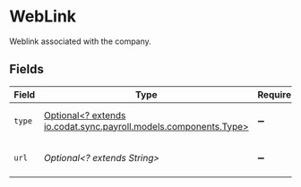 # WebLink

Weblink associated with the company.


## Fields

| Field                                                                                               | Type                                                                                                | Required                                                                                            | Description                                                                                         |
| --------------------------------------------------------------------------------------------------- | --------------------------------------------------------------------------------------------------- | --------------------------------------------------------------------------------------------------- | --------------------------------------------------------------------------------------------------- |
| `type`                                                                                              | [Optional<? extends io.codat.sync.payroll.models.components.Type>](../../models/components/Type.md) | :heavy_minus_sign:                                                                                  | The type of the weblink.                                                                            |
| `url`                                                                                               | *Optional<? extends String>*                                                                        | :heavy_minus_sign:                                                                                  | The full URL for the weblink.                                                                       |